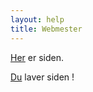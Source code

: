 ```yaml
---
layout: help
title: Webmester
---
```


[Her](https://github.com/jquorning/jquorning.github.io/tree/main/hjælp-til-hjemløse) er siden.

[Du](https://docs.github.com/en/get-started/quickstart) laver siden !
